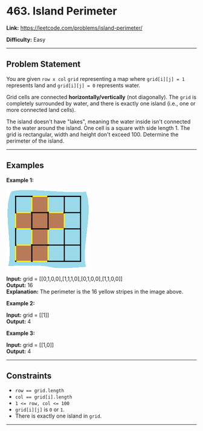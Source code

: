 # 463. Island Perimeter

**Link:** https://leetcode.com/problems/island-perimeter/

**Difficulty:** Easy

---

## Problem Statement

You are given `row x col` `grid` representing a map where `grid[i][j] = 1` represents land and `grid[i][j] = 0` represents water.

Grid cells are connected **horizontally/vertically** (not diagonally). The `grid` is completely surrounded by water, and there is exactly one island (i.e., one or more connected land cells).

The island doesn't have "lakes", meaning the water inside isn't connected to the water around the island. One cell is a square with side length 1. The grid is rectangular, width and height don't exceed 100. Determine the perimeter of the island.

---

## Examples

**Example 1:**

![island](island.png)

**Input:** grid = [[0,1,0,0],[1,1,1,0],[0,1,0,0],[1,1,0,0]] \
**Output:** 16 \
**Explanation:** The perimeter is the 16 yellow stripes in the image above.

**Example 2:**

**Input:** grid = [[1]] \
**Output:** 4

**Example 3:**

**Input:** grid = [[1,0]] \
**Output:** 4

---

## Constraints

- `row == grid.length`
- `col == grid[i].length`
- `1 <= row, col <= 100`
- `grid[i][j]` is `0` or `1`.
- There is exactly one island in `grid`.

---